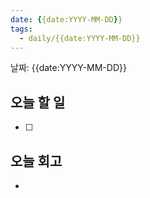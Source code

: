 ```yaml
---
date: {{date:YYYY-MM-DD}}
tags:
  - daily/{{date:YYYY-MM-DD}}
---
```


날짜: {{date:YYYY-MM-DD}}
## 오늘 할 일
- [ ] 

## 오늘 회고
- 